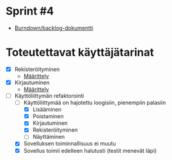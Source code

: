 # Sprint #4

- [Burndown/backlog-dokumentti](https://docs.google.com/spreadsheets/d/1It0S9JBr9PaDp1vb-jqA8sE1KtGLlna29WKf9xSN560/edit#gid=0)  
# Toteutettavat käyttäjätarinat

- [x] Rekisteröityminen
  - [Määrittely](https://github.com/Ajhaa/ohtu-EIKU/blob/master/application/linkkivinkit/src/test/resources/linkkivinkki/registration.feature)
- [x] Kirjautuminen
  - [Määrittely](https://github.com/Ajhaa/ohtu-EIKU/blob/master/application/linkkivinkit/src/test/resources/linkkivinkki/login.feature)
- [ ] Käyttöliittymän refaktorointi
  - [ ] Käyttöliittymää on hajotettu loogisiin, pienempiin palasiin
    - [x] Lisääminen
    - [x] Poistaminen
    - [x] Kirjautuminen
    - [x] Rekisteröityminen
    - [ ] Näyttäminen
  - [x] Sovelluksen toiminnallisuus ei muutu
  - [x] Sovellus toimii edelleen halutusti (testit menevät läpi)
